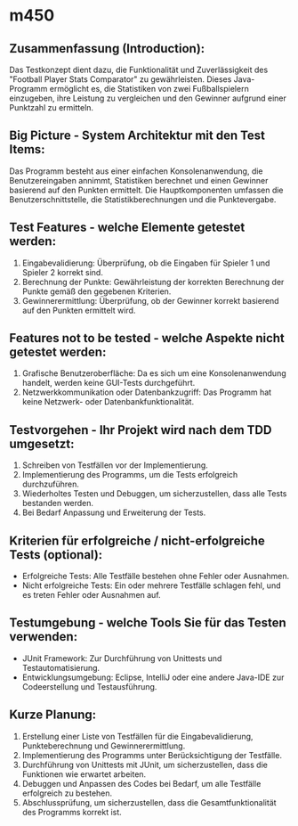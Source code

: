 # m450

## Zusammenfassung (Introduction):
Das Testkonzept dient dazu, die Funktionalität und Zuverlässigkeit des "Football Player Stats Comparator" zu gewährleisten. Dieses Java-Programm ermöglicht es, die Statistiken von zwei Fußballspielern einzugeben, ihre Leistung zu vergleichen und den Gewinner aufgrund einer Punktzahl zu ermitteln.

## Big Picture - System Architektur mit den Test Items:
Das Programm besteht aus einer einfachen Konsolenanwendung, die Benutzereingaben annimmt, Statistiken berechnet und einen Gewinner basierend auf den Punkten ermittelt. Die Hauptkomponenten umfassen die Benutzerschnittstelle, die Statistikberechnungen und die Punktevergabe.

## Test Features - welche Elemente getestet werden:
1. Eingabevalidierung: Überprüfung, ob die Eingaben für Spieler 1 und Spieler 2 korrekt sind.
2. Berechnung der Punkte: Gewährleistung der korrekten Berechnung der Punkte gemäß den gegebenen Kriterien.
3. Gewinnerermittlung: Überprüfung, ob der Gewinner korrekt basierend auf den Punkten ermittelt wird.

## Features not to be tested - welche Aspekte nicht getestet werden:
1. Grafische Benutzeroberfläche: Da es sich um eine Konsolenanwendung handelt, werden keine GUI-Tests durchgeführt.
2. Netzwerkkommunikation oder Datenbankzugriff: Das Programm hat keine Netzwerk- oder Datenbankfunktionalität.

## Testvorgehen - Ihr Projekt wird nach dem TDD umgesetzt:
1. Schreiben von Testfällen vor der Implementierung.
2. Implementierung des Programms, um die Tests erfolgreich durchzuführen.
3. Wiederholtes Testen und Debuggen, um sicherzustellen, dass alle Tests bestanden werden.
4. Bei Bedarf Anpassung und Erweiterung der Tests.

## Kriterien für erfolgreiche / nicht-erfolgreiche Tests (optional):
- Erfolgreiche Tests: Alle Testfälle bestehen ohne Fehler oder Ausnahmen.
- Nicht erfolgreiche Tests: Ein oder mehrere Testfälle schlagen fehl, und es treten Fehler oder Ausnahmen auf.

## Testumgebung - welche Tools Sie für das Testen verwenden:
- JUnit Framework: Zur Durchführung von Unittests und Testautomatisierung.
- Entwicklungsumgebung: Eclipse, IntelliJ oder eine andere Java-IDE zur Codeerstellung und Testausführung.

## Kurze Planung:
1. Erstellung einer Liste von Testfällen für die Eingabevalidierung, Punkteberechnung und Gewinnerermittlung.
2. Implementierung des Programms unter Berücksichtigung der Testfälle.
3. Durchführung von Unittests mit JUnit, um sicherzustellen, dass die Funktionen wie erwartet arbeiten.
4. Debuggen und Anpassen des Codes bei Bedarf, um alle Testfälle erfolgreich zu bestehen.
5. Abschlussprüfung, um sicherzustellen, dass die Gesamtfunktionalität des Programms korrekt ist.
